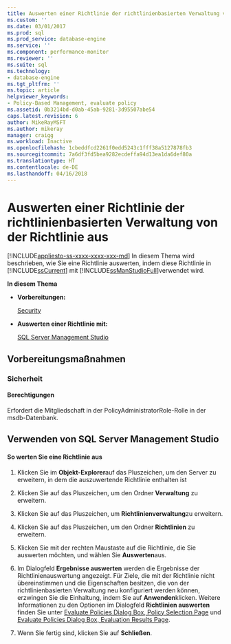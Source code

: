 ```yaml
---
title: Auswerten einer Richtlinie der richtlinienbasierten Verwaltung von der Richtlinie aus | Microsoft-Dokumentation
ms.custom: ''
ms.date: 03/01/2017
ms.prod: sql
ms.prod_service: database-engine
ms.service: ''
ms.component: performance-monitor
ms.reviewer: ''
ms.suite: sql
ms.technology:
- database-engine
ms.tgt_pltfrm: ''
ms.topic: article
helpviewer_keywords:
- Policy-Based Management, evaluate policy
ms.assetid: 0b3214bd-d0ab-45ab-9281-3d95507abe54
caps.latest.revision: 6
author: MikeRayMSFT
ms.author: mikeray
manager: craigg
ms.workload: Inactive
ms.openlocfilehash: 1cbeddfcd2261f0edd5243c1fff38a5127878fb3
ms.sourcegitcommit: 7a6df3fd5bea9282ecdeffa94d13ea1da6def80a
ms.translationtype: HT
ms.contentlocale: de-DE
ms.lasthandoff: 04/16/2018
---
```

# <a name="evaluate-a-policy-based-management-policy-from-that-policy"></a>Auswerten einer Richtlinie der richtlinienbasierten Verwaltung von der Richtlinie aus
[!INCLUDE[appliesto-ss-xxxx-xxxx-xxx-md](../../includes/appliesto-ss-xxxx-xxxx-xxx-md.md)]
  In diesem Thema wird beschrieben, wie Sie eine Richtlinie auswerten, indem diese Richtlinie in [!INCLUDE[ssCurrent](../../includes/sscurrent-md.md)] mit [!INCLUDE[ssManStudioFull](../../includes/ssmanstudiofull-md.md)]verwendet wird.  
  
 **In diesem Thema**  
  
-   **Vorbereitungen:**  
  
     [Security](#Security)  
  
-   **Auswerten einer Richtlinie mit:**  
  
     [SQL Server Management Studio](#SSMSProcedure)  
  
##  <a name="BeforeYouBegin"></a> Vorbereitungsmaßnahmen  
  
###  <a name="Security"></a> Sicherheit  
  
####  <a name="Permissions"></a> Berechtigungen  
 Erfordert die Mitgliedschaft in der PolicyAdministratorRole-Rolle in der msdb-Datenbank.  
  
##  <a name="SSMSProcedure"></a> Verwenden von SQL Server Management Studio  
  
#### <a name="to-evaluate-a-policy"></a>So werten Sie eine Richtlinie aus  
  
1.  Klicken Sie im **Objekt-Explorer**auf das Pluszeichen, um den Server zu erweitern, in dem die auszuwertende Richtlinie enthalten ist  
  
2.  Klicken Sie auf das Pluszeichen, um den Ordner **Verwaltung** zu erweitern.  
  
3.  Klicken Sie auf das Pluszeichen, um **Richtlinienverwaltung**zu erweitern.  
  
4.  Klicken Sie auf das Pluszeichen, um den Ordner **Richtlinien** zu erweitern.  
  
5.  Klicken Sie mit der rechten Maustaste auf die Richtlinie, die Sie auswerten möchten, und wählen Sie **Auswerten**aus.  
  
6.  Im Dialogfeld **Ergebnisse auswerten**  werden die Ergebnisse der Richtlinienauswertung angezeigt. Für Ziele, die mit der Richtlinie nicht übereinstimmen und die Eigenschaften besitzen, die von der richtlinienbasierten Verwaltung neu konfiguriert werden können, erzwingen Sie die Einhaltung, indem Sie auf **Anwenden**klicken. Weitere Informationen zu den Optionen im Dialogfeld **Richtlinien auswerten** finden Sie unter [Evaluate Policies Dialog Box, Policy Selection Page](../../relational-databases/policy-based-management/evaluate-policies-dialog-box-policy-selection-page.md) und [Evaluate Policies Dialog Box, Evaluation Results Page](../../relational-databases/policy-based-management/evaluate-policies-dialog-box-evaluation-results-page.md).  
  
7.  Wenn Sie fertig sind, klicken Sie auf **Schließen**.  
  
  
